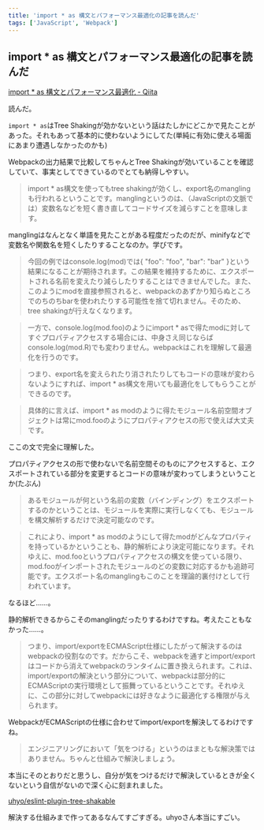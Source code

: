 ```yaml
---
title: 'import * as 構文とパフォーマンス最適化の記事を読んだ'
tags: ['JavaScript', 'Webpack']
---
```


## import * as 構文とパフォーマンス最適化の記事を読んだ

[import \* as 構文とパフォーマンス最適化 \- Qiita](https://qiita.com/uhyo/items/842e51e0d8cc46856d04)

読んだ。

`import * as`はTree Shakingが効かないという話はたしかにどこかで見たことがあった。それもあって基本的に使わないようにしてた(単純に有効に使える場面にあまり遭遇しなかったのかも)

Webpackの出力結果で比較してちゃんとTree Shakingが効いていることを確認していて、事実としてできているのでとても納得しやすい。

> import * as構文を使ってもtree shakingが効くし、export名のmanglingも行われるということです。manglingというのは、（JavaScriptの文脈では）変数名などを短く書き直してコードサイズを減らすことを意味します。

manglingはなんとなく単語を見たことがある程度だったのだが、minifyなどで変数名や関数名を短くしたりすることなのか。学びです。

> 今回の例ではconsole.log(mod)では{ "foo": "foo", "bar": "bar" }という結果になることが期待されます。この結果を維持するために、エクスポートされる名前を変えたり減らしたりすることはできませんでした。また、このようにmodを直接参照されると、webpackのあずかり知らぬところでのちのちbarを使われたりする可能性を捨て切れません。そのため、tree shakingが行えなくなります。

> 一方で、console.log(mod.foo)のようにimport * asで得たmodに対してすぐプロパティアクセスする場合には、中身さえ同じならばconsole.log(mod.R)でも変わりません。webpackはこれを理解して最適化を行うのです。

> つまり、export名を変えられたり消されたりしてもコードの意味が変わらないようにすれば、import * as構文を用いても最適化をしてもらうことができるのです。

> 具体的に言えば、import * as modのように得たモジュール名前空間オブジェクトは常にmod.fooのようにプロパティアクセスの形で使えば大丈夫です。

ここの文で完全に理解した。

プロパティアクセスの形で使わないで名前空間そのものにアクセスすると、エクスポートされている部分を変更するとコードの意味が変わってしまうということか(たぶん)

> あるモジュールが何という名前の変数（バインディング）をエクスポートするのかということは、モジュールを実際に実行しなくても、モジュールを構文解析するだけで決定可能なのです。

> これにより、import * as modのようにして得たmodがどんなプロパティを持っているかということも、静的解析により決定可能になります。それゆえに、mod.fooというプロパティアクセスの構文を使っている限り、mod.fooがインポートされたモジュールのどの変数に対応するかも追跡可能です。エクスポート名のmanglingもこのことを理論的裏付けとして行われています。

なるほど……。

静的解析できるからこそのmanglingだったりするわけですね。考えたこともなかった……。

> つまり、import/exportをECMAScript仕様にしたがって解決するのはwebpackの役割なのです。だからこそ、webpackを通すとimport/exportはコードから消えてwebpackのランタイムに置き換えられます。これは、import/exportの解決という部分について、webpackは部分的にECMAScriptの実行環境として振舞っているということです。それゆえに、この部分に対してwebpackには好きなように最適化する権限が与えられます。

WebpackがECMAScriptの仕様に合わせてimport/exportを解決してるわけですね。

> エンジニアリングにおいて「気をつける」というのはまともな解決策ではありません。ちゃんと仕組みで解決しましょう。

本当にそのとおりだと思うし、自分が気をつけるだけで解決しているときが全くないという自信がないので深く心に刻まれました。

[uhyo/eslint\-plugin\-tree\-shakable](https://github.com/uhyo/eslint-plugin-tree-shakable)

解決する仕組みまで作ってあるなんてすごすぎる。uhyoさん本当にすごい。
